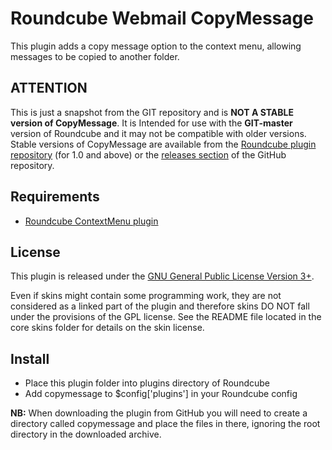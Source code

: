 Roundcube Webmail CopyMessage
=============================
This plugin adds a copy message option to the context menu, allowing messages
to be copied to another folder.

ATTENTION
---------
This is just a snapshot from the GIT repository and is **NOT A STABLE version
of CopyMessage**. It is Intended for use with the **GIT-master** version of
Roundcube and it may not be compatible with older versions. Stable versions of
CopyMessage are available from the [Roundcube plugin repository][rcplugrepo]
(for 1.0 and above) or the [releases section][releases] of the GitHub
repository.

Requirements
------------
* [Roundcube ContextMenu plugin][rccm]

License
-------
This plugin is released under the [GNU General Public License Version 3+][gpl].

Even if skins might contain some programming work, they are not considered
as a linked part of the plugin and therefore skins DO NOT fall under the
provisions of the GPL license. See the README file located in the core skins
folder for details on the skin license.

Install
-------
* Place this plugin folder into plugins directory of Roundcube
* Add copymessage to $config['plugins'] in your Roundcube config

**NB:** When downloading the plugin from GitHub you will need to create a
directory called copymessage and place the files in there, ignoring the root
directory in the downloaded archive.

[rcplugrepo]: http://plugins.roundcube.net/packages/johndoh/copymessage
[releases]: http://github.com/JohnDoh/Roundcube-Plugin-Copy-Message/releases
[rccm]: http://github.com/JohnDoh/Roundcube-Plugin-Context-Menu/
[gpl]: http://www.gnu.org/licenses/gpl.html
